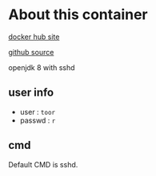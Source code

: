 # About this container
[docker hub site](https://hub.docker.com/r/mcchae/jdk8/)

[github source](https://github.com/mcchae/docker-jdk8)

openjdk 8 with sshd

## user info

* user : `toor`
* passwd : `r`

## cmd
Default CMD is sshd.
